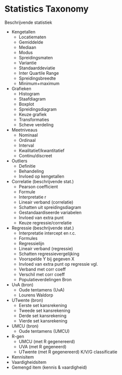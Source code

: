 # Statistics Taxonomy

Beschrijvende statistiek
* Kengetallen
    * Locatiematen
    * Gemiddelde
    * Mediaan
    * Modus
    * Spreidingsmaten
    * Variantie
    * Standaarddeviatie
    * Inter Quartile Range
    * Spreidingsbreedte
    * Minimum+maximum
* Grafieken
    * Histogram
    * Staafdiagram
    * Boxplot
    * Spreidingsdiagram
    * Keuze grafiek
    * Transformaties
    * Scheve verdeling
* Meetniveaus
    * Nominaal
    * Ordinaal
    * Interval
    * Kwalitatief/kwantitatief
    * Continu/discreet
* Outliers
    * Definitie
    * Behandeling
    * Invloed op kengetallen
* Correlatie (beschrijvende stat.)
    * Pearson coefficient
    * Formule
    * Interpretatie r
    * Lineair verband (correlatie)
    * Schatten uit spreidingsdiagram
    * Gestandaardiseerde variabelen
    * Invloed van extra punt
    * Keuze regressie/correlatie
* Regressie (beschrijvende stat.)
    * Interpretatie intercept en r.c.
    * Formules
    * Regressielijn
    * Lineair verband (regressie)
    * Schatten regressievergelijking
    * Voorspelde Y bij gegeven X
    * Invloed van extra punt op regressie vgl.
    * Verband met corr coeff
    * Verschil met corr coeff
    * Populatieverdelingen
Bron
* UvA (bron)
    * Oude tentamens (UvA)
    * Lourens Waldorp
* UTwente (bron)
    * Eerste set kansrekening
    * Tweede set kansrekening
    * Derde set kansrekening
    * Vierde set kansrekening
* UMCU (bron)
    * Oude tentamens (UMCU)
* R-gen
    * UMCU (met R gegenereerd)
    * UVA (met R gegeneerd)
    * UTwente (met R gegenereerd)
K/V/G classificatie
* Kennisitem
* Vaardigheidsitem
* Gemengd item (kennis & vaardigheid)
